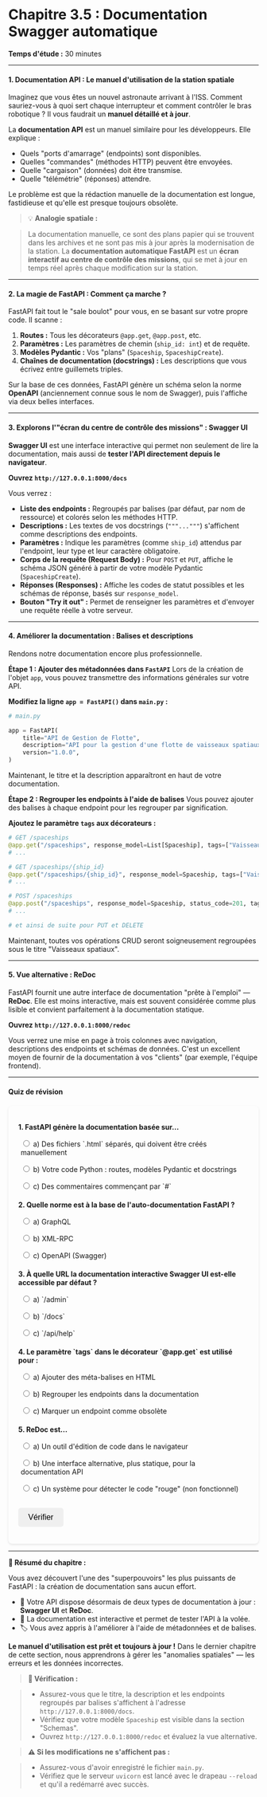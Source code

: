 # **Chapitre 3.5 : Documentation Swagger automatique**
**Temps d'étude :** 30 minutes

---

#### **1. Documentation API : Le manuel d'utilisation de la station spatiale**
Imaginez que vous êtes un nouvel astronaute arrivant à l'ISS. Comment sauriez-vous à quoi sert chaque interrupteur et comment contrôler le bras robotique ? Il vous faudrait un **manuel détaillé et à jour**.

La **documentation API** est un manuel similaire pour les développeurs. Elle explique :

- Quels "ports d'amarrage" (endpoints) sont disponibles.
- Quelles "commandes" (méthodes HTTP) peuvent être envoyées.
- Quelle "cargaison" (données) doit être transmise.
- Quelle "télémétrie" (réponses) attendre.

Le problème est que la rédaction manuelle de la documentation est longue, fastidieuse et qu'elle est presque toujours obsolète.

> 💡 **Analogie spatiale :**

> La documentation manuelle, ce sont des plans papier qui se trouvent dans les archives et ne sont pas mis à jour après la modernisation de la station.
> La **documentation automatique FastAPI** est un **écran interactif au centre de contrôle des missions**, qui se met à jour en temps réel après chaque modification sur la station.

---

#### **2. La magie de FastAPI : Comment ça marche ?**
FastAPI fait tout le "sale boulot" pour vous, en se basant sur votre propre code. Il scanne :

1.  **Routes :** Tous les décorateurs `@app.get`, `@app.post`, etc.
2.  **Paramètres :** Les paramètres de chemin (`ship_id: int`) et de requête.
3.  **Modèles Pydantic :** Vos "plans" (`Spaceship`, `SpaceshipCreate`).
4.  **Chaînes de documentation (docstrings) :** Les descriptions que vous écrivez entre guillemets triples.

Sur la base de ces données, FastAPI génère un schéma selon la norme **OpenAPI** (anciennement connue sous le nom de Swagger), puis l'affiche via deux belles interfaces.

---

#### **3. Explorons l'"écran du centre de contrôle des missions" : Swagger UI**
**Swagger UI** est une interface interactive qui permet non seulement de lire la documentation, mais aussi de **tester l'API directement depuis le navigateur**.

**Ouvrez `http://127.0.0.1:8000/docs`**

Vous verrez :

- **Liste des endpoints :** Regroupés par balises (par défaut, par nom de ressource) et colorés selon les méthodes HTTP.
- **Descriptions :** Les textes de vos docstrings (`"""..."""`) s'affichent comme descriptions des endpoints.
- **Paramètres :** Indique les paramètres (comme `ship_id`) attendus par l'endpoint, leur type et leur caractère obligatoire.
- **Corps de la requête (Request Body) :** Pour `POST` et `PUT`, affiche le schéma JSON généré à partir de votre modèle Pydantic (`SpaceshipCreate`).
- **Réponses (Responses) :** Affiche les codes de statut possibles et les schémas de réponse, basés sur `response_model`.
- **Bouton "Try it out" :** Permet de renseigner les paramètres et d'envoyer une requête réelle à votre serveur.

---

#### **4. Améliorer la documentation : Balises et descriptions**
Rendons notre documentation encore plus professionnelle.

**Étape 1 : Ajouter des métadonnées dans `FastAPI`**
Lors de la création de l'objet `app`, vous pouvez transmettre des informations générales sur votre API.

**Modifiez la ligne `app = FastAPI()` dans `main.py` :**
```python
# main.py

app = FastAPI(
    title="API de Gestion de Flotte",
    description="API pour la gestion d'une flotte de vaisseaux spatiaux.",
    version="1.0.0",
)
```
Maintenant, le titre et la description apparaîtront en haut de votre documentation.

**Étape 2 : Regrouper les endpoints à l'aide de balises**
Vous pouvez ajouter des balises à chaque endpoint pour les regrouper par signification.

**Ajoutez le paramètre `tags` aux décorateurs :**
```python
# GET /spaceships
@app.get("/spaceships", response_model=List[Spaceship], tags=["Vaisseaux spatiaux"])
# ...

# GET /spaceships/{ship_id}
@app.get("/spaceships/{ship_id}", response_model=Spaceship, tags=["Vaisseaux spatiaux"])
# ...

# POST /spaceships
@app.post("/spaceships", response_model=Spaceship, status_code=201, tags=["Vaisseaux spatiaux"])
# ...

# et ainsi de suite pour PUT et DELETE
```
Maintenant, toutes vos opérations CRUD seront soigneusement regroupées sous le titre "Vaisseaux spatiaux".

---

#### **5. Vue alternative : ReDoc**
FastAPI fournit une autre interface de documentation "prête à l'emploi" — **ReDoc**. Elle est moins interactive, mais est souvent considérée comme plus lisible et convient parfaitement à la documentation statique.

**Ouvrez `http://127.0.0.1:8000/redoc`**

Vous verrez une mise en page à trois colonnes avec navigation, descriptions des endpoints et schémas de données. C'est un excellent moyen de fournir de la documentation à vos "clients" (par exemple, l'équipe frontend).

---

#### **Quiz de révision**

<style>
    #quiz-container {
        border-radius: 8px;
        padding: 20px;
        margin-top: 20px;
        box-shadow: 0 2px 4px rgba(0,0,0,0.1);
    }
    .question {
        margin-bottom: 15px;
    }
    .question p {
        font-weight: bold;
        margin-bottom: 10px;
    }
    #quiz-container label {
        display: block;
        margin-bottom: 5px;
        cursor: pointer;
        padding: 5px;
        border-radius: 4px;
    }
    #quiz-container button {
        border: none;
        padding: 10px 20px;
        border-radius: 5px;
        cursor: pointer;
        font-size: 16px;
        margin-top: 10px;
    }
    #quiz-container button:hover {
    }
    #quiz-results {
        margin-top: 20px;
        padding: 15px;
        border-radius: 5px;
    }
</style>


<div id="quiz-container">
  <form id="quiz-form">
    <div class="question">
      <p>1. FastAPI génère la documentation basée sur...</p>
      <label><input type="radio" name="q1" value="a"> a) Des fichiers `.html` séparés, qui doivent être créés manuellement</label>
      <label><input type="radio" name="q1" value="b"> b) Votre code Python : routes, modèles Pydantic et docstrings</label>
      <label><input type="radio" name="q1" value="c"> c) Des commentaires commençant par `#`</label>
    </div>
    <div class="question">
      <p>2. Quelle norme est à la base de l'auto-documentation FastAPI ?</p>
      <label><input type="radio" name="q2" value="a"> a) GraphQL</label>
      <label><input type="radio" name="q2" value="b"> b) XML-RPC</label>
      <label><input type="radio" name="q2" value="c"> c) OpenAPI (Swagger)</label>
    </div>
    <div class="question">
      <p>3. À quelle URL la documentation interactive Swagger UI est-elle accessible par défaut ?</p>
      <label><input type="radio" name="q3" value="a"> a) `/admin`</label>
      <label><input type="radio" name="q3" value="b"> b) `/docs`</label>
      <label><input type="radio" name="q3" value="c"> c) `/api/help`</label>
    </div>
    <div class="question">
      <p>4. Le paramètre `tags` dans le décorateur `@app.get` est utilisé pour :</p>
      <label><input type="radio" name="q4" value="a"> a) Ajouter des méta-balises en HTML</label>
      <label><input type="radio" name="q4" value="b"> b) Regrouper les endpoints dans la documentation</label>
      <label><input type="radio" name="q4" value="c"> c) Marquer un endpoint comme obsolète</label>
    </div>
    <div class="question">
      <p>5. ReDoc est...</p>
      <label><input type="radio" name="q5" value="a"> a) Un outil d'édition de code dans le navigateur</label>
      <label><input type="radio" name="q5" value="b"> b) Une interface alternative, plus statique, pour la documentation API</label>
      <label><input type="radio" name="q5" value="c"> c) Un système pour détecter le code "rouge" (non fonctionnel)</label>
    </div>
    <button type="button" onclick="checkQuizAnswers()">Vérifier</button>
  </form>
  <div id="quiz-results" style="display:none;"></div>
</div>

<script>
  function checkQuizAnswers() {
    const correctAnswers = { q1: 'b', q2: 'c', q3: 'b', q4: 'b', q5: 'b' };
    const form = document.getElementById('quiz-form');
    const resultsContainer = document.getElementById('quiz-results');
    let score = 0;
    let resultsHTML = '<h4>Résultats :</h4><ul>';

    for (const [question, correctAnswer] of Object.entries(correctAnswers)) {
      const questionDiv = form.querySelector(`input[name="${question}"]`).closest('.question');
      const labels = questionDiv.querySelectorAll('label');
      labels.forEach(l => {
          l.style.color = 'inherit';
          l.style.fontWeight = 'normal';
          l.style.border = 'none';
      });

      const userAnswer = form.elements[question] ? form.elements[question].value : undefined;

      if (userAnswer) {
        const selectedLabel = form.querySelector(`input[name="${question}"][value="${userAnswer}"]`).parentElement;
        if (userAnswer === correctAnswer) {
          score++;
          selectedLabel.style.fontWeight = 'bold';
          resultsHTML += `<li>Question ${question.slice(1)} : <span style="color:green;">Correct !</span></li>`;
        } else {
          selectedLabel.style.fontWeight = 'bold';
          const correctLabel = form.querySelector(`input[name="${question}"][value="${correctAnswer}"]`).parentElement;
          correctLabel.style.fontWeight = 'bold';
          resultsHTML += `<li>Question ${question.slice(1)} : <span style="color:red;">Incorrect.</span> Bonne réponse : <b>${correctAnswer.toUpperCase()}</b></li>`;
        }
      } else {
        resultsHTML += `<li>Question ${question.slice(1)} : <span style="color:orange;">Pas de réponse.</span></li>`;
      }
    }

    resultsHTML += `</ul><p><b>Votre score : ${score} sur ${Object.keys(correctAnswers).length}</b></p>`;
    resultsContainer.innerHTML = resultsHTML;
    resultsContainer.style.display = 'block';
  }
</script>


---

**🚀 Résumé du chapitre :**

Vous avez découvert l'une des "superpouvoirs" les plus puissants de FastAPI : la création de documentation sans aucun effort.

- 📖 Votre API dispose désormais de deux types de documentation à jour : **Swagger UI** et **ReDoc**.
- 🔬 La documentation est interactive et permet de tester l'API à la volée.
- 🏷️ Vous avez appris à l'améliorer à l'aide de métadonnées et de balises.

**Le manuel d'utilisation est prêt et toujours à jour !** Dans le dernier chapitre de cette section, nous apprendrons à gérer les "anomalies spatiales" — les erreurs et les données incorrectes.

> **📌 Vérification :**

> - Assurez-vous que le titre, la description et les endpoints regroupés par balises s'affichent à l'adresse `http://127.0.0.1:8000/docs`.
> - Vérifiez que votre modèle `Spaceship` est visible dans la section "Schemas".
> - Ouvrez `http://127.0.0.1:8000/redoc` et évaluez la vue alternative.

> **⚠️ Si les modifications ne s'affichent pas :**

> - Assurez-vous d'avoir enregistré le fichier `main.py`.
> - Vérifiez que le serveur `uvicorn` est lancé avec le drapeau `--reload` et qu'il a redémarré avec succès.